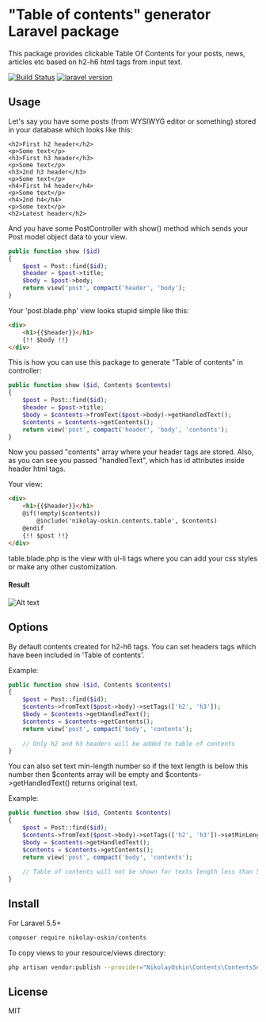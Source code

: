 # "Table of contents" generator Laravel package

This package provides clickable Table Of Contents for your posts, news, articles etc based on h2-h6 html tags from input text.

[![Build Status](https://travis-ci.org/NikolayOskin/contents.svg?branch=master)](https://travis-ci.org/NikolayOskin/contents)
[![laravel version](https://img.shields.io/badge/Laravel%20version-≧5.5-red.svg)](https://github.com/NikolayOskin/contents)

## Usage

Let's say you have some posts (from WYSIWYG editor or something) stored in your database which looks like this:

    <h2>First h2 header</h2>
    <p>Some text</p>    
    <h3>First h3 header</h3>
    <p>Some text</p>    
    <h3>2nd h3 header</h3>
    <p>Some text</p>    
    <h4>First h4 header</h4>
    <p>Some text</p>
    <h4>2nd h4</h4>
    <p>Some text</p>
    <h2>Latest header</h2>

And you have some PostController with show() method which sends your Post model object data to your view.
```php
public function show ($id)
{
    $post = Post::find($id);
    $header = $post->title;
    $body = $post->body;
    return view('post', compact('header', 'body');
}
```

Your 'post.blade.php' view looks stupid simple like this:
```html
<div>
    <h1>{{$header}}</h1>
    {!! $body !!}
</div>
```

This is how you can use this package to generate "Table of contents" in controller:

```php
public function show ($id, Contents $contents)
{
    $post = Post::find($id);
    $header = $post->title;
    $body = $contents->fromText($post->body)->getHandledText();
    $contents = $contents->getContents();
    return view('post', compact('header', 'body', 'contents');
}
```

Now you passed "contents" array where your header tags are stored. Also, as you can see you passed "handledText", which has id attributes inside header html tags.

Your view:

```html
<div>
    <h1>{{$header}}</h1>
    @if(!empty($contents))
        @include('nikolay-oskin.contents.table', $contents)
    @endif
    {!! $post !!}
</div>
```

table.blade.php is the view with ul-li tags where you can add your css styles or make any other customization.

#### Result
![Alt text](http://joxi.ru/gmvBYaNHqZ0pdm.png "Optional title")

## Options
By default contents created for h2-h6 tags. You can set headers tags which have been included in 'Table of contents'.

Example:
```php
public function show ($id, Contents $contents)
{
    $post = Post::find($id);
    $contents->fromText($post->body)->setTags(['h2', 'h3']);
    $body = $contents->getHandledText();
    $contents = $contents->getContents(); 
    return view('post', compact('body', 'contents');
    
    // Only h2 and h3 headers will be added to table of contents
}    
```

You can also set text min-length number so if the text length is below this number then $contents array will be empty and $contents->getHandledText() returns original text.

Example:
```php
public function show ($id, Contents $contents)
{
    $post = Post::find($id);
    $contents->fromText($post->body)->setTags(['h2', 'h3'])->setMinLength(5000);
    $body = $contents->getHandledText();
    $contents = $contents->getContents();
    return view('post', compact('body', 'contents');
    
    // Table of contents will not be shown for texts length less than 5000 chars.
}    
```

## Install

For Laravel 5.5+

```sh
composer require nikolay-oskin/contents
```

To copy views to your resource/views directory:

```sh
php artisan vendor:publish --provider="NikolayOskin\Contents\ContentsServiceProvider"
```

## License

MIT